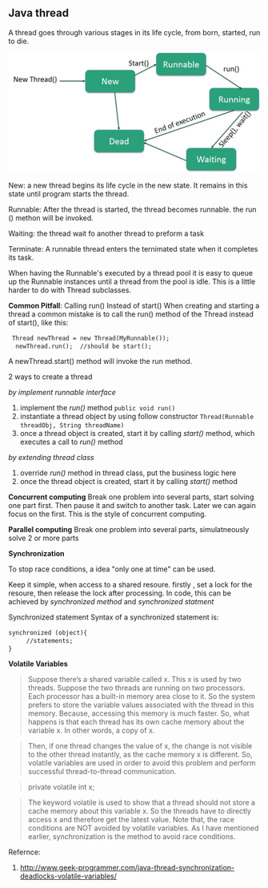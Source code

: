 ## Java thread
A thread goes through various stages in its life cycle, from born, started, run to die. 

![Thread cycle](images/Thread_Life_Cycle.jpg)

New: a new thread begins its life cycle in the new state. It remains in this state until program starts the thread.

Runnable: After the thread is started, the thread becomes runnable. the run () methon will be invoked.

Waiting: the thread wait fo another thread to preform a task

Terminate: A runnable thread enters the ternimated state when it completes its task.

 When having the Runnable's executed by a thread pool it is easy to queue up the Runnable instances until a thread from the pool is idle. This is a little harder to do with Thread subclasses.

 **Common Pitfall**: Calling run() Instead of start()
When creating and starting a thread a common mistake is to call the run() method of the Thread instead of start(), like this:

```
 Thread newThread = new Thread(MyRunnable());
  newThread.run();  //should be start();
```
 
A newThread.start()  method will invoke the run method.

2 ways to create a thread

*by implement runnable interface*
1. implement the *run()* method
`public void run()`
2. instantiate a thread object by using follow constructor
`Thread(Runnable threadObj, String threadName)`
3. once a thread object is created, start it by calling *start()* method, which executes a call to *run()* method


*by extending thread class*
1. override *run()* method in thread class, put the business logic here
2. once the thread object is created, start it by calling *start()* method

**Concurrent computing**
Break one problem into several parts,
start solving one part first. Then pause it and switch to another task. Later we can again focus on the first. This is the style of concurrent computing.

**Parallel computing** 
Break one problem into several parts,
simulatneously solve 2 or more parts


**Synchronization**

To stop race conditions, a idea "only one at time" can be used.

Keep it simple, when access to a shared resoure. firstly , set a lock for the resoure, then release the lock after processing. 
In code, this can be achieved by *synchronized method* and *synchronized statment*

Synchronized statement
Syntax of a synchronized statement is:
```
synchronized (object){    
     //statements;
}
```
**Volatile Variables**

>Suppose there’s a shared variable called x. This x is used by two threads. Suppose the two threads are running on two processors. Each processor has a built-in memory area close to it. So the system prefers to store the variable values associated with the thread in this memory. Because, accessing this memory is much faster. So, what happens is that each thread has its own cache memory about the variable x. In other words, a copy of x.

>Then, if one thread changes the value of x, the change is not visible to the other thread instantly, as the cache memory x is different. So, volatile variables are used in order to avoid this problem and perform successful thread-to-thread communication.


>private volatile int x;


>The keyword volatile is used to show that a thread should not store a cache memory about this variable x. So the threads have to directly access x and therefore get the latest value. Note that, the race conditions are NOT avoided by volatile variables. As I have mentioned earlier, synchronization is the method to avoid race conditions.

Refernce:
1. http://www.geek-programmer.com/java-thread-synchronization-deadlocks-volatile-variables/